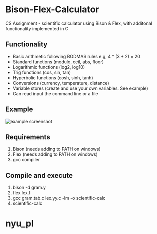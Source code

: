 # Bison-Flex-Calculator
CS Assignment - scientific calculator using Bison &amp; Flex, with additonal functionality implemented in C

## Functionality 
* Basic arithmetic following BODMAS rules e.g, 4 * (3 + 2) = 20
* Standard functions (modulo, ceil, abs, floor) 
* Logarithmic functions (log2, log10)
* Trig functions (cos, sin, tan)
* Hyperbolic functions (cosh, sinh, tanh)
* Conversions (currency, temperature, distance) 
* Variable stores (create and use your own variables. See example)
* Can read input the command line or a file

## Example
![example screenshot](http://i.imgur.com/FArh5XE.png "Example use of the calculator")

## Requirements
1. Bison (needs adding to PATH on windows)
2. Flex (needs adding to PATH on windows)
3. gcc compiler

## Compile and execute
1. bison -d gram.y
2. flex lex.l
3. gcc gram.tab.c lex.yy.c -lm -o scientific-calc
4. scientific-calc
# nyu_pl

